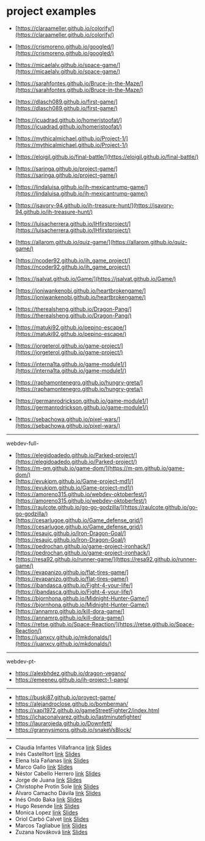 # project examples

- [https://claraameller.github.io/colorify/](https://claraameller.github.io/colorify/)
- [https://crismoreno.github.io/googled/](https://crismoreno.github.io/googled/)
- [https://micaelalv.github.io/space-game/](https://micaelalv.github.io/space-game/)
- [https://sarahfontes.github.io/Bruce-in-the-Maze/](https://sarahfontes.github.io/Bruce-in-the-Maze/)
- [https://dlasch089.github.io/first-game/](https://dlasch089.github.io/first-game/)
- [https://jcuadrad.github.io/homeristoofat/](https://jcuadrad.github.io/homeristoofat/)
- [https://mythicalmichael.github.io/Project-1/](https://mythicalmichael.github.io/Project-1/)
- [https://eloigil.github.io/final-battle/](https://eloigil.github.io/final-battle/)
- [https://saringa.github.io/project-game/](https://saringa.github.io/project-game/)

- [https://lindaluisa.github.io/ih-mexicantrump-game/](https://lindaluisa.github.io/ih-mexicantrump-game/)
- [https://jsavory-94.github.io/ih-treasure-hunt/](https://jsavory-94.github.io/ih-treasure-hunt/)
- [https://luisacherrera.github.io/IHfirstproject/](https://luisacherrera.github.io/IHfirstproject/)
- [https://allarom.github.io/quiz-game/](https://allarom.github.io/quiz-game/)
- [https://ncoder92.github.io/ih_game_project/](https://ncoder92.github.io/ih_game_project/)
- [https://jsalvat.github.io/Game/](https://jsalvat.github.io/Game/)
- [https://joniwankenobi.github.io/heartbrokengame/](https://joniwankenobi.github.io/heartbrokengame/)
- [https://therealsheng.github.io/Dragon-Pang/](https://therealsheng.github.io/Dragon-Pang/)

- [https://matuki92.github.io/pepino-escape/](https://matuki92.github.io/pepino-escape/)
- [https://jorgeterol.github.io/game-project/](https://jorgeterol.github.io/game-project/)
- [https://interna1ta.github.io/game-module1/](https://interna1ta.github.io/game-module1/)
- [https://raphamontenegro.github.io/hungry-greta/](https://raphamontenegro.github.io/hungry-greta/)
- [https://germanrodrickson.github.io/game-module1/](https://germanrodrickson.github.io/game-module1/)
- [https://sebachowa.github.io/pixel-wars/](https://sebachowa.github.io/pixel-wars/)
---
webdev-full-

- [https://elegidoadedo.github.io/Parked-project/](https://elegidoadedo.github.io/Parked-project/)
- [https://m-qm.github.io/game-dom/](https://m-qm.github.io/game-dom/)
- [https://evukipm.github.io/Game-project-md1/](https://evukipm.github.io/Game-project-md1/)
- [https://amoreno315.github.io/webdev-oktoberfest/](https://amoreno315.github.io/webdev-oktoberfest/)
- [https://raulcote.github.io/go-go-godzilla/](https://raulcote.github.io/go-go-godzilla/)
- [https://cesarlugoe.github.io/Game_defense_grid/](https://cesarlugoe.github.io/Game_defense_grid/)
- [https://esaujc.github.io/Iron-Dragon-Goal/](https://esaujc.github.io/Iron-Dragon-Goal/)
- [https://pedrochan.github.io/game-project-ironhack/](https://pedrochan.github.io/game-project-ironhack/)
- [https://resa92.github.io/runner-game/](https://resa92.github.io/runner-game/)
- [https://evapanizo.github.io/flat-tires-game/](https://evapanizo.github.io/flat-tires-game/)
- [https://ibandasca.github.io/Fight-4-your-life/](https://ibandasca.github.io/Fight-4-your-life/)
- [https://bjornhona.github.io/Midnight-Hunter-Game/](https://bjornhona.github.io/Midnight-Hunter-Game/)
- [https://annamrp.github.io/kill-dora-game/](https://annamrp.github.io/kill-dora-game/)
- [https://retse.github.io/Space-Reaction/](https://retse.github.io/Space-Reaction/)
- [https://juanxcv.github.io/mkdonalds/](https://juanxcv.github.io/mkdonalds/)
---
webdev-pt-

  - https://alexbhdez.github.io/dragon-vegano/
  - https://emeeneu.github.io/ih-project-1-pang/
---

  - https://buski87.github.io/proyect-game/
  - https://alejandroclose.github.io/bomberman/
  - https://xapi1972.github.io/gameStreetFighter2/index.html
  - https://jchaconalvarez.github.io/lastminutefighter/
  - https://laurarojeda.github.io/Downfett/
  - https://grannysimons.github.io/snakeVsBlock/
---

- Claudia Infantes Villafranca [link](https://pjharvey38.github.io/Ironhack-Game/) [Slides](https://slides.com/claudiainfantesvillafranca/super-pikara)
- Inés Castelltort [link](https://inescv.github.io/WhatTheColor/) [Slides](https://slides.com/inescv/deck#/)
- Elena Isla Fañanas [link](https://elenaisla.github.io/deliveryOnTime/) [Slides](https://slides.com/elisfa/delivery-on-time/live#/3)
- Marco Gallo [link](https://marcgal.github.io/Angry-Cyclist/) [Slides](https://slides.com/margal/angry-fietser)
- Néstor Cabello Herrero [link](https://nessiec86.github.io/Space-ships/) [Slides](https://slides.com/nesc86/deck)
- Jorge de Juana [link](https://jdej.github.io/AnjanasFury/) [Slides](https://slides.com/jdej/deck#/)
- Christophe Protin Sole [link](https://christophep96.github.io/Project---Get-me-out-/) [Slides](https://docs.google.com/presentation/d/1j5vQAfOkjqxxyutAD2MKd-b7sQ237iFM9kKK0TrjM1U/edit?usp=sharing)
- Álvaro Camacho Dávila [link](https://mauricio-xxi.github.io/iron-car-racing/) [Slides](https://slides.com/mauriciocamacho/deck/live#/)
- Inés Ondo Baka [link](https://iondo.github.io/Game-project/) [Slides](https://slides.com/inesdelcarmenondobaka/deck-1)
- Hugo Resende [link](https://dafirma.github.io/maumau/) [Slides](https://slides.com/dafirma/mau-mau-card-game)
- Monica Lopez [link](https://monicalopezgris.github.io/dino-clone/) [Slides](https://docs.google.com/presentation/d/1JDRqRsvdSR03eA8z_SP6uwnXWxRFYOnq3Xb64Yc9TtY/edit?usp=sharing)
- Oriol Carbó Calvet [link](https://sandaun.github.io/bomberman-game/) [Slides](https://slides.com/oriolcarbo/bomberman)
- Marcos Tagliabue [link](https://meta103.github.io/Gravity-Runner/) [Slides](https://slides.com/marcostagliabue/gravity/edit)
- Zuzana Nováková [link](https://zuzkanovakova.github.io/JSFunctionMaster/) [Slides](https://slides.com/zuzananovakova/deck/live#/4)
